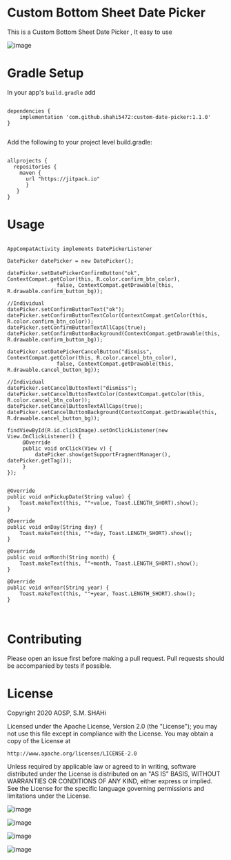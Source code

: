 # Custom Bottom Sheet Date Picker
This is a Custom Bottom Sheet Date Picker , It easy to use

![image](https://github.com/shahi5472/custom-date-picker/blob/master/app/src/main/res/drawable/Screenshot_2020-06-13-03-46-55-687_com.s.m.shahi.customdatepicker_half.jpg)

# Gradle Setup

In your app's `build.gradle` add

```

dependencies {
    implementation 'com.github.shahi5472:custom-date-picker:1.1.0'
}


```

Add the following to your project level build.gradle:

```

allprojects {
  repositories {
    maven {
      url "https://jitpack.io" 
      }
   }
}

```

# Usage

```

AppCompatActivity implements DatePickerListener

DatePicker datePicker = new DatePicker();

datePicker.setDatePickerConfirmButton("ok", ContextCompat.getColor(this, R.color.confirm_btn_color),
                false, ContextCompat.getDrawable(this, R.drawable.confirm_button_bg));

//Individual
datePicker.setConfirmButtonText("ok");
datePicker.setConfirmButtonTextColor(ContextCompat.getColor(this, R.color.confirm_btn_color));
datePicker.setConfirmButtonTextAllCaps(true);
datePicker.setConfirmButtonBackground(ContextCompat.getDrawable(this, R.drawable.confirm_button_bg));

datePicker.setDatePickerCancelButton("dismiss", ContextCompat.getColor(this, R.color.cancel_btn_color),
                false, ContextCompat.getDrawable(this, R.drawable.cancel_button_bg));

//Individual
datePicker.setCancelButtonText("dismiss");
datePicker.setCancelButtonTextColor(ContextCompat.getColor(this, R.color.cancel_btn_color));
datePicker.setCancelButtonTextAllCaps(true);
datePicker.setCancelButtonBackground(ContextCompat.getDrawable(this, R.drawable.cancel_button_bg));

findViewById(R.id.clickImage).setOnClickListener(new View.OnClickListener() {
     @Override
     public void onClick(View v) {
         datePicker.show(getSupportFragmentManager(), datePicker.getTag());
     }
});


@Override
public void onPickupDate(String value) {
    Toast.makeText(this, ""+value, Toast.LENGTH_SHORT).show();
}

@Override
public void onDay(String day) {
    Toast.makeText(this, ""+day, Toast.LENGTH_SHORT).show();
}

@Override
public void onMonth(String month) {
    Toast.makeText(this, ""+month, Toast.LENGTH_SHORT).show();
}

@Override
public void onYear(String year) {
    Toast.makeText(this, ""+year, Toast.LENGTH_SHORT).show();
}
    
    
```

# Contributing
Please open an issue first before making a pull request. Pull requests should be accompanied by tests if possible.

# License
Copyright 2020 AOSP, S.M. SHAHi

Licensed under the Apache License, Version 2.0 (the "License"); you may not use this file except in compliance with the License. You may obtain a copy of the License at

`http://www.apache.org/licenses/LICENSE-2.0`

Unless required by applicable law or agreed to in writing, software distributed under the License is distributed on an "AS IS" BASIS, WITHOUT WARRANTIES OR CONDITIONS OF ANY KIND, either express or implied. See the License for the specific language governing permissions and limitations under the License.

![image](https://github.com/shahi5472/custom-date-picker/blob/master/app/src/main/res/drawable/Screenshot_2020-06-13-03-46-23-638_com.s.m.shahi.customdatepicker.jpg)

![image](https://github.com/shahi5472/custom-date-picker/blob/master/app/src/main/res/drawable/Screenshot_2020-06-13-03-46-30-260_com.s.m.shahi.customdatepicker.jpg)

![image](https://github.com/shahi5472/custom-date-picker/blob/master/app/src/main/res/drawable/Screenshot_2020-06-13-03-46-55-687_com.s.m.shahi.customdatepicker.jpg)

![image](https://github.com/shahi5472/custom-date-picker/blob/master/app/src/main/res/drawable/Screenshot_2020-06-13-03-47-45-999_com.s.m.shahi.customdatepicker.jpg)
